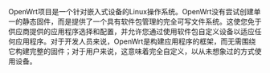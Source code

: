 

OpenWrt项目是一个针对嵌入式设备的Linux操作系统。OpenWrt没有尝试创建单一的静态固件，而是提供了一个具有软件包管理的完全可写文件系统。这使您免于供应商提供的应用程序选择和配置，并允许您通过使用软件包自定义设备以适应任何应用程序。对于开发人员来说，OpenWrt是构建应用程序的框架，而无需围绕它构建完整的固件；对于用户来说，这意味着完全自定义，以从未想象过的方式使用设备。